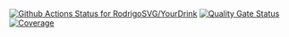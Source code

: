 [![Github Actions Status for RodrigoSVG/YourDrink](https://github.com/RodrigoSVG/YourDrink/workflows/IntegracaoContinua)](https://github.com/RodrigoSVG/YourDrink/actions)
[![Quality Gate Status](https://sonarcloud.io/api/project_badges/measure?project=RodrigoSVG_YourDrink&metric=alert_status)](https://sonarcloud.io/summary/new_code?id=RodrigoSVG_YourDrink)
[![Coverage](https://sonarcloud.io/api/project_badges/measure?project=RodrigoSVG_YourDrink&metric=coverage)](https://sonarcloud.io/component_measures?id=RodrigoSVG_YourDrink&metric=coverage)
